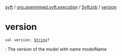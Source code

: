 [syft](../../index.md) / [org.openmined.syft.execution](../index.md) / [SyftJob](index.md) / [version](./version.md)

# version

`val version: `[`String`](https://kotlinlang.org/api/latest/jvm/stdlib/kotlin/-string/index.html)`?`

: The version of the model with name modelName

